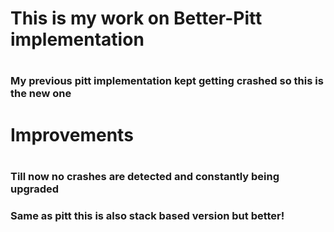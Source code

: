 <h1>This is my work on Better-Pitt implementation<h1>

<h3>My previous pitt implementation kept getting crashed so this is the new one<h3>


<h1> Improvements <h1>
<h3> Till now no crashes are detected and constantly being upgraded <h3>
  
 <h3> Same as pitt this is also stack based version but better! <h3>
